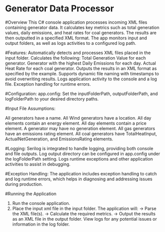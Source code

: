 # Generator Data Processor

#Overview
This C# console application processes incoming XML files containing generator data. It calculates key metrics such as total generation values, daily emissions, and heat rates for coal generators. The results are then outputted in a specified XML format. The app monitors input and output folders, as well as logs activities to a configured log path.

#Features:
  Automatically detects and processes XML files placed in the input folder.
  Calculates the following:
  Total Generation Value for each generator.
  Generator with the highest Daily Emissions for each day.
  Actual Heat Rate for each coal generator.
  Outputs the results in an XML format as specified by the example.
  Supports dynamic file naming with timestamps to avoid overwriting results.
  Logs application activity to the console and a log file.
  Exception handling for runtime errors.

#Configuration:
app.config: Set the inputFolderPath, outputFolderPath, and logFolderPath to your desired directory paths.

<?xml version="1.0" encoding="utf-8"?>
<configuration>
  <appSettings>
    <add key="InputFolderPath" value="C:\Brady\Input\" />
    <add key="OutputFolderPath" value="C:\Brady\Output\" />
    <add key="LogFolderPath" value="C:\Brady\Logs\" />
  </appSettings>
</configuration>

#Input File Assumptions:

All generators have a name.
All Wind generators have a location.
All day elements contain an energy element.
All day elements contain a price element.
A generator may have no generation element.
All gas generators have an emissions rating element.
All coal generators have TotalHeatInput, ActualNetGeneration, and EmissionsRating elements.

#Logging:
Serilog is integrated to handle logging, providing both console and file outputs.
Log output directory can be configured in app.config under the logFolderPath setting.
Logs runtime exceptions and other application activities to assist in debugging.

#Exception Handling:
The application includes exception handling to catch and log runtime errors, which helps in diagnosing and addressing issues during production.

#Running the Application

1. Run the console application.
2. Place the input xml file in the input folder.
   The application will:
    -> Parse the XML file(s).
    -> Calculate the required metrics.
    -> Output the results as an XML file in the output folder.
View logs for any potential issues or information in the log folder.
